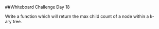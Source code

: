 ##Whiteboard Challenge Day 18

Write a function which will return the max child count of a node within a k-ary tree.
